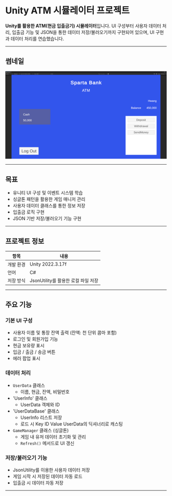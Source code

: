 #  Unity ATM 시뮬레이터 프로젝트

**Unity를 활용한 ATM(현금 입출금기) 시뮬레이터**입니다. UI 구성부터 사용자 데이터 처리, 입출금 기능 및 JSON을 통한 데이터 저장/불러오기까지 구현되어 있으며, UI 구현과 데이터 처리를 연습했습니다.

---

## 썸네일
![Cover Image](./Thumbnail/PopoupBackMain.PNG)


---

##  목표

- 유니티 UI 구성 및 이벤트 시스템 학습
- 싱글톤 패턴을 활용한 게임 매니저 관리
- 사용자 데이터 클래스를 통한 정보 저장
- 입출금 로직 구현
- JSON 기반 저장/불러오기 기능 구현

---

##  프로젝트 정보

| 항목 | 내용 |
|------|------|
| 개발 환경 | Unity 2022.3.17f |
| 언어 | C# |
| 저장 방식 | JsonUtility를 활용한 로컬 파일 저장 |

---

##  주요 기능

###  기본 UI 구성
- 사용자 이름 및 통장 잔액 출력 (잔액: 천 단위 콤마 포함)
- 로그인 및 회원가입 기능
- 현금 보유량 표시
- 입금 / 출금 / 송금 버튼
- 에러 팝업 표시

###  데이터 처리
- `UserData` 클래스
    - 이름, 현금, 잔액, 비밀번호
- 'UserInfo' 클래스
    - UserData 객체와 ID
- 'UserDataBase' 클래스
    - UserInfo 리스트 저장
    - 로드 시 Key ID Value UserData의 딕셔너리로 캐스팅
- `GameManager` 클래스 (싱글톤)
    - 게임 내 유저 데이터 초기화 및 관리
    - `Refresh()` 메서드로 UI 갱신

### 저장/불러오기 기능
- JsonUtility를 이용한 사용자 데이터 저장
- 게임 시작 시 저장된 데이터 자동 로드
- 입출금 시 데이터 자동 저장

---

